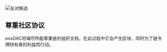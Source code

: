![反对贿选](/assets/vision-core-principles/anti-fraud-icon160x160.svg)

尊重社区协议
---

eosDAC将竭尽所能尊重链的组织文档，在此过程中它会产生区块，同时为了链令牌持有者的利益而行动。